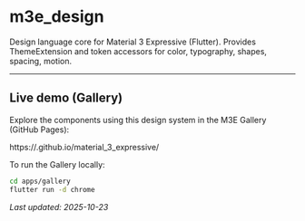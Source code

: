 # m3e_design

Design language core for Material 3 Expressive (Flutter).
Provides ThemeExtension and token accessors for color, typography, shapes, spacing, motion.


---

## Live demo (Gallery)

Explore the components using this design system in the M3E Gallery (GitHub Pages):

https://<your-github-username>.github.io/material_3_expressive/

To run the Gallery locally:

```sh
cd apps/gallery
flutter run -d chrome
```

_Last updated: 2025-10-23_
